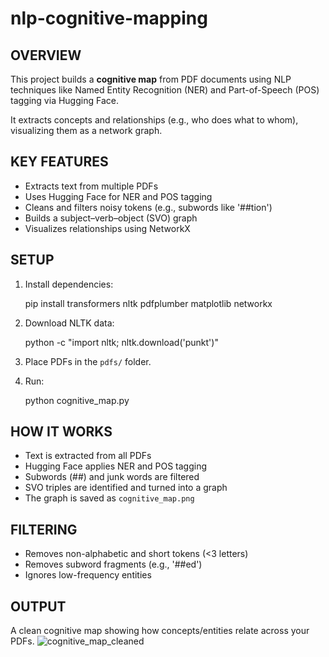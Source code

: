 # nlp-cognitive-mapping

OVERVIEW
-----------
This project builds a **cognitive map** from PDF documents using NLP techniques 
like Named Entity Recognition (NER) and Part-of-Speech (POS) tagging via Hugging Face.

It extracts concepts and relationships (e.g., who does what to whom), visualizing 
them as a network graph.

KEY FEATURES
---------------
- Extracts text from multiple PDFs
- Uses Hugging Face for NER and POS tagging
- Cleans and filters noisy tokens (e.g., subwords like '##tion')
- Builds a subject–verb–object (SVO) graph
- Visualizes relationships using NetworkX


SETUP
---------
1. Install dependencies:

   pip install transformers nltk pdfplumber matplotlib networkx

2. Download NLTK data:

   python -c "import nltk; nltk.download('punkt')"

3. Place PDFs in the `pdfs/` folder.

4. Run:

   python cognitive_map.py

HOW IT WORKS
----------------
- Text is extracted from all PDFs
- Hugging Face applies NER and POS tagging
- Subwords (##) and junk words are filtered
- SVO triples are identified and turned into a graph
- The graph is saved as `cognitive_map.png`

FILTERING
------------
- Removes non-alphabetic and short tokens (<3 letters)
- Removes subword fragments (e.g., '##ed')
- Ignores low-frequency entities

OUTPUT
---------
A clean cognitive map showing how concepts/entities relate across your PDFs.
![cognitive_map_cleaned](https://github.com/user-attachments/assets/a73a1195-c9a9-4074-b483-25ddb4a109fe)






